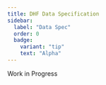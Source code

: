 ```yaml
---
title: DHF Data Specification
sidebar:
  label: "Data Spec"
  order: 0
  badge:
    variant: "tip"
    text: "Alpha"
---
```


Work in Progress
